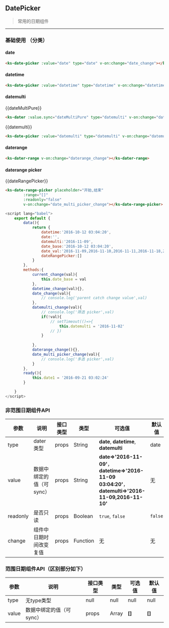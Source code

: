 ## DatePicker 

> 常用的日期组件

---

### 基础使用 （分类）

#### date
<ks-date-picker :value="date" type="date" v-on:change="date_change"></ks-date-picker>
```html
<ks-date-picker :value="date" type="date" v-on:change="date_change"></ks-date-picker>
```


#### datetime
<ks-date-picker :value="datetime" type="datetime" v-on:change="datetime_change"></ks-date-picker> 
```html
<ks-date-picker :value="datetime" type="datetime" v-on:change="datetime_change"></ks-date-picker> 
```


#### datemulti
{{dateMultiPure}}
<ks-dater :value.sync="dateMultiPure" type="datemulti" v-on:change="dateMultiPureChange"></ks-dater>
```html
<ks-dater :value.sync="dateMultiPure" type="datemulti" v-on:change="dateMultiPureChange"></ks-dater>
```
{{datemulti}}
<ks-date-picker :value.sync="datemulti" type="datemulti" v-on:change="datemulti_change"></ks-date-picker>
```html
<ks-date-picker :value="datemulti" type="datemulti" v-on:change="datemulti_change"></ks-date-picker>
```



#### daterange

<ks-dater-range v-on:change="daterange_change"></ks-dater-range>
```html
<ks-dater-range v-on:change="daterange_change"></ks-dater-range>
```


#### daterange picker
{{dateRangePicker}}
<ks-date-range-picker placeholder="开始,结束" 
        :range.sync="dateRangePicker"
        :readonly="false"
        v-on:change="daterange_picker_change"></ks-date-range-picker>
```html
<ks-date-range-picker placeholder="开始,结束" 
        :range="[]"
        :readonly="false"
        v-on:change="date_multi_picker_change"></ks-date-range-picker>
```

```javascript
<script lang="babel">
    export default {
        data(){
            return {
                datetime:'2016-10-12 03:04:20',
                date:'',
                datemulti:'2016-11-09',
                date_base:'2016-10-12 03:04:20',
                date_val:'2016-11-09,2016-11-10,2016-11-11,2016-11-18,2016-11-17,2016-11-16,2016-11-15,2016-11-13,2016-11-14',
                dateRangePicker:[]
            }
        },
        methods:{
            current_change(val){
                this.date_base = val
            },
            datetime_change(val){},
            date_change(val){
                // console.log('parent catch change value',val)
            },
            datemulti_change(val){
                // console.log('筛选 picker',val)
                if(!val){
                    // setTimeout(()=>{
                        this.datemulti = '2016-11-02'            
                    // })
                }
                
            },
            daterange_change(){},
            date_multi_picker_change(val){
                // console.log('多选 picker',val)
            }
        },
        ready(){
            this.date1 = '2016-09-21 03:02:24'
        }

    }
</script>
```



### 非范围日期组件API
| 参数 | 说明 | 接口类型 | 类型 | 可选值 | 默认值 |
|------|-------|----------|---------|-------|--------|
| type | dater类型 | props | String | **date**, **datetime**, **datemulti**| date |
| value | 数据中绑定的值（可sync） | props | String | **date=>'2016-11-09'**，**datetime=>'2016-11-09 03:04:20'**，**datemulti=>'2016-11-09,2016-11-10'** | 无 |
| readonly | 是否只读 | props | Boolean | `true`, `false` | `false` |
| change | 组件中日期时间改变复值 | props | Function | 无 | 无 |

### 范围日期组件API（区别部分如下）
| 参数 | 说明 | 接口类型 | 类型 | 可选值 | 默认值 |
|------|-------|----------|---------|-------|--------|
| type | 无type类型 | null | null | null| null |
| value | 数据中绑定的值（可sync） | props | Array | **[]**|**[]** |


<script lang="babel">
    export default {
        data(){
            return {
                datetime:'2016-10-12 03:04:20',
                date:'',
                datemulti:'',
                dateMultiPure:'',
                date_base:'2016-10-12 03:04:20',
                date_val:'2016-11-09,2016-11-10,2016-11-11,2016-11-18,2016-11-17,2016-11-16,2016-11-15,2016-11-13,2016-11-14',
                dateRangePicker:[]
            }
        },
        methods:{
            current_change(val){
                this.date_base = val
            },
            datetime_change(val){},
            date_change(val){
                // console.log('parent catch change value',val)
            },
            datemulti_change(val){
                // console.log('筛选 picker',val)
                if(!val){
                    // setTimeout(()=>{
                        this.datemulti = '2016-11-02'            
                    // })
                }
                
            },
            dateMultiPureChange(){

            },
            daterange_change(val){
                console.log(val)
            },
            daterange_picker_change(val){
                console.log('多选 picker',val)
            }
        },
        ready(){
            this.date1 = '2016-09-21 03:02:24'
        }

    }
</script>


